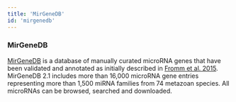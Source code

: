 ```yaml
---
title: 'MirGeneDB'
id: 'mirgenedb'
---
```


### MirGeneDB

[MirGeneDB](https://mirgenedb.org) is a database of manually curated microRNA genes that have been validated and annotated as initially described in [Fromm et al. 2015](http://www.annualreviews.org/doi/abs/10.1146/annurev-genet-120213-092023). MirGeneDB 2.1 includes more than 16,000 microRNA gene entries representing more than 1,500 miRNA families from 74 metazoan species. All microRNAs can be browsed, searched and downloaded.

